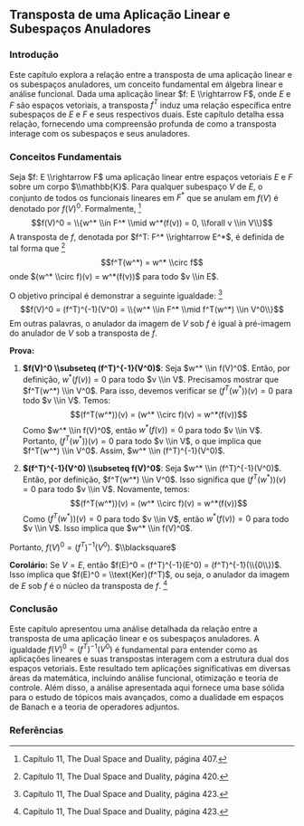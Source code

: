 ## Transposta de uma Aplicação Linear e Subespaços Anuladores

### Introdução
Este capítulo explora a relação entre a transposta de uma aplicação linear e os subespaços anuladores, um conceito fundamental em álgebra linear e análise funcional. Dada uma aplicação linear $f: E \\rightarrow F$, onde $E$ e $F$ são espaços vetoriais, a transposta $f^T$ induz uma relação específica entre subespaços de $E$ e $F$ e seus respectivos duais. Este capítulo detalha essa relação, fornecendo uma compreensão profunda de como a transposta interage com os subespaços e seus anuladores.

### Conceitos Fundamentais
Seja $f: E \\rightarrow F$ uma aplicação linear entre espaços vetoriais $E$ e $F$ sobre um corpo $\\mathbb{K}$. Para qualquer subespaço $V$ de $E$, o conjunto de todos os funcionais lineares em $F^*$ que se anulam em $f(V)$ é denotado por $f(V)^0$. Formalmente, [^407]
$$f(V)^0 = \\{w^* \\in F^* \\mid w^*(f(v)) = 0, \\forall v \\in V\\}$$
A transposta de $f$, denotada por $f^T: F^* \\rightarrow E^*$, é definida de tal forma que [^420]
$$f^T(w^*) = w^* \\circ f$$
onde $(w^* \\circ f)(v) = w^*(f(v))$ para todo $v \\in E$.

O objetivo principal é demonstrar a seguinte igualdade: [^423]
$$f(V)^0 = (f^T)^{-1}(V^0) = \\{w^* \\in F^* \\mid f^T(w^*) \\in V^0\\}$$
Em outras palavras, o anulador da imagem de $V$ sob $f$ é igual à pré-imagem do anulador de $V$ sob a transposta de $f$.

**Prova:**

1.  **$f(V)^0 \\subseteq (f^T)^{-1}(V^0)$**:
    Seja $w^* \\in f(V)^0$. Então, por definição, $w^*(f(v)) = 0$ para todo $v \\in V$. Precisamos mostrar que $f^T(w^*) \\in V^0$. Para isso, devemos verificar se $(f^T(w^*))(v) = 0$ para todo $v \\in V$. Temos:
    $$(f^T(w^*))(v) = (w^* \\circ f)(v) = w^*(f(v))$$
    Como $w^* \\in f(V)^0$, então $w^*(f(v)) = 0$ para todo $v \\in V$. Portanto, $(f^T(w^*))(v) = 0$ para todo $v \\in V$, o que implica que $f^T(w^*) \\in V^0$. Assim, $w^* \\in (f^T)^{-1}(V^0)$.

2.  **$(f^T)^{-1}(V^0) \\subseteq f(V)^0$**:
    Seja $w^* \\in (f^T)^{-1}(V^0)$. Então, por definição, $f^T(w^*) \\in V^0$. Isso significa que $(f^T(w^*))(v) = 0$ para todo $v \\in V$. Novamente, temos:
    $$(f^T(w^*))(v) = (w^* \\circ f)(v) = w^*(f(v))$$
    Como $(f^T(w^*))(v) = 0$ para todo $v \\in V$, então $w^*(f(v)) = 0$ para todo $v \\in V$. Isso implica que $w^* \\in f(V)^0$.

Portanto, $f(V)^0 = (f^T)^{-1}(V^0)$. $\\blacksquare$

**Corolário:** Se $V = E$, então $f(E)^0 = (f^T)^{-1}(E^0) = (f^T)^{-1}(\\{0\\})$. Isso implica que $f(E)^0 = \\text{Ker}(f^T)$, ou seja, o anulador da imagem de $E$ sob $f$ é o núcleo da transposta de $f$. [^423]

### Conclusão
Este capítulo apresentou uma análise detalhada da relação entre a transposta de uma aplicação linear e os subespaços anuladores. A igualdade $f(V)^0 = (f^T)^{-1}(V^0)$ é fundamental para entender como as aplicações lineares e suas transpostas interagem com a estrutura dual dos espaços vetoriais. Este resultado tem aplicações significativas em diversas áreas da matemática, incluindo análise funcional, otimização e teoria de controle. Além disso, a análise apresentada aqui fornece uma base sólida para o estudo de tópicos mais avançados, como a dualidade em espaços de Banach e a teoria de operadores adjuntos.

### Referências
[^407]: Capítulo 11, The Dual Space and Duality, página 407.
[^420]: Capítulo 11, The Dual Space and Duality, página 420.
[^423]: Capítulo 11, The Dual Space and Duality, página 423.
<!-- END -->